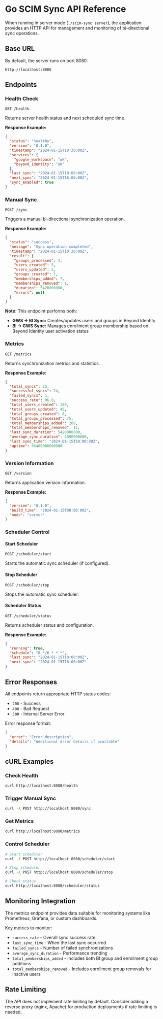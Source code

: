 # Go SCIM Sync API Reference

When running in server mode (`./scim-sync server`), the application provides an HTTP API for management and monitoring of bi-directional sync operations.

## Base URL

By default, the server runs on port 8080:
```
http://localhost:8080
```

## Endpoints

### Health Check
```http
GET /health
```

Returns server health status and next scheduled sync time.

**Response Example:**
```json
{
  "status": "healthy",
  "version": "0.1.0",
  "timestamp": "2024-01-15T10:30:00Z",
  "services": {
    "google_workspace": "ok",
    "beyond_identity": "ok"
  },
  "last_sync": "2024-01-15T10:00:00Z",
  "next_sync": "2024-01-15T16:00:00Z",
  "sync_enabled": true
}
```

### Manual Sync
```http
POST /sync
```

Triggers a manual bi-directional synchronization operation.

**Response Example:**
```json
{
  "status": "success",
  "message": "Sync operation completed",
  "timestamp": "2024-01-15T10:30:00Z",
  "result": {
    "groups_processed": 3,
    "users_created": 5,
    "users_updated": 2,
    "groups_created": 1,
    "memberships_added": 7,
    "memberships_removed": 1,
    "duration": 5420000000,
    "errors": null
  }
}
```

**Note:** This endpoint performs both:
- **GWS → BI Sync:** Creates/updates users and groups in Beyond Identity
- **BI → GWS Sync:** Manages enrollment group membership based on Beyond Identity user activation status

### Metrics
```http
GET /metrics
```

Returns synchronization metrics and statistics.

**Response Example:**
```json
{
  "total_syncs": 25,
  "successful_syncs": 24,
  "failed_syncs": 1,
  "success_rate": 96.0,
  "total_users_created": 150,
  "total_users_updated": 45,
  "total_groups_created": 8,
  "total_groups_processed": 75,
  "total_memberships_added": 200,
  "total_memberships_removed": 15,
  "last_sync_duration": 5420000000,
  "average_sync_duration": 4890000000,
  "last_sync_time": "2024-01-15T10:00:00Z",
  "uptime": 86400000000000
}
```

### Version Information
```http
GET /version
```

Returns application version information.

**Response Example:**
```json
{
  "version": "0.1.0",
  "build_time": "2024-01-15T08:00:00Z",
  "mode": "server"
}
```

### Scheduler Control

#### Start Scheduler
```http
POST /scheduler/start
```

Starts the automatic sync scheduler (if configured).

#### Stop Scheduler
```http
POST /scheduler/stop
```

Stops the automatic sync scheduler.

#### Scheduler Status
```http
GET /scheduler/status
```

Returns scheduler status and configuration.

**Response Example:**
```json
{
  "running": true,
  "schedule": "0 */6 * * *",
  "last_sync": "2024-01-15T10:00:00Z",
  "next_sync": "2024-01-15T16:00:00Z"
}
```

## Error Responses

All endpoints return appropriate HTTP status codes:

- `200` - Success
- `400` - Bad Request
- `500` - Internal Server Error

Error response format:
```json
{
  "error": "Error description",
  "details": "Additional error details if available"
}
```

## cURL Examples

### Check Health
```bash
curl http://localhost:8080/health
```

### Trigger Manual Sync
```bash
curl -X POST http://localhost:8080/sync
```

### Get Metrics
```bash
curl http://localhost:8080/metrics
```

### Control Scheduler
```bash
# Start scheduler
curl -X POST http://localhost:8080/scheduler/start

# Stop scheduler  
curl -X POST http://localhost:8080/scheduler/stop

# Check status
curl http://localhost:8080/scheduler/status
```

## Monitoring Integration

The metrics endpoint provides data suitable for monitoring systems like Prometheus, Grafana, or custom dashboards.

Key metrics to monitor:
- `success_rate` - Overall sync success rate
- `last_sync_time` - When the last sync occurred
- `failed_syncs` - Number of failed synchronizations
- `average_sync_duration` - Performance trending
- `total_memberships_added` - Includes both BI group and enrollment group additions
- `total_memberships_removed` - Includes enrollment group removals for inactive users

## Rate Limiting

The API does not implement rate limiting by default. Consider adding a reverse proxy (nginx, Apache) for production deployments if rate limiting is needed.
